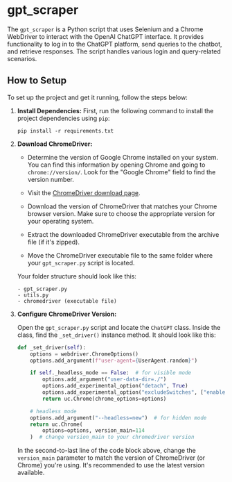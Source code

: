 # gpt_scraper

The `gpt_scraper` is a Python script that uses Selenium and a Chrome WebDriver to interact with the OpenAI ChatGPT interface. It provides functionality to log in to the ChatGPT platform, send queries to the chatbot, and retrieve responses. The script handles various login and query-related scenarios.

## How to Setup

To set up the project and get it running, follow the steps below:

1. **Install Dependencies:** First, run the following command to install the project dependencies using `pip`:

   ```shell
   pip install -r requirements.txt
   ```

2. **Download ChromeDriver:**

   - Determine the version of Google Chrome installed on your system. You can find this information by opening Chrome and going to `chrome://version/`. Look for the "Google Chrome" field to find the version number.

   - Visit the [ChromeDriver download page](https://sites.google.com/chromium.org/driver/?pli=1).

   - Download the version of ChromeDriver that matches your Chrome browser version. Make sure to choose the appropriate version for your operating system.

   - Extract the downloaded ChromeDriver executable from the archive file (if it's zipped).

   - Move the ChromeDriver executable file to the same folder where your `gpt_scraper.py` script is located.

   Your folder structure should look like this:

   ```
   - gpt_scraper.py
   - utils.py
   - chromedriver (executable file)
   ```

3. **Configure ChromeDriver Version:**

   Open the `gpt_scraper.py` script and locate the `ChatGPT` class. Inside the class, find the `_set_driver()` instance method. It should look like this:

   ```python
   def _set_driver(self):
       options = webdriver.ChromeOptions()
       options.add_argument(f"user-agent={UserAgent.random}")

       if self._headless_mode == False:  # for visible mode
           options.add_argument("user-data-dir=./")
           options.add_experimental_option("detach", True)
           options.add_experimental_option("excludeSwitches", ["enable-logging"])
           return uc.Chrome(chrome_options=options)

       # headless mode
       options.add_argument("--headless=new")  # for hidden mode
       return uc.Chrome(
           options=options, version_main=114
       )  # change version_main to your chromedriver version
   ```

   In the second-to-last line of the code block above, change the `version_main` parameter to match the version of ChromeDriver (or Chrome) you're using. It's recommended to use the latest version available.
